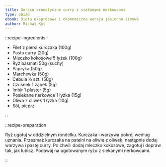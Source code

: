 ```yaml
---
title: Gorące aromatyczne curry z siekanymi nerkowcami
type: obiad
ebook: Dieta ekspresowa i ekonomiczna wersja jesienno zimowa
author: Michał Kot
---
```


::recipe-ingredients

- Filet z piersi kurczaka (100g)
- Pasta curry (20g)
- Mleczko kokosowe 5 łyżek (100g)
- Ryż basmati 50g (suchy)
- Papryka (50g)
- Marchewka (50g)
- Cebula ½ szt. (50g)
- Czosnek 1 ząbek (5g)
- Imbir 1 plaster (5g)
- Posiekane nerkowce 1 łyżka (15g)
- Oliwa z oliwek 1 łyżka (10g)
- Sól, pieprz

::

::recipe-preparation

Ryż ugotuj w oddzielnym rondelku. Kurczaka i warzywa pokrój według uznania. Przesmaż kurczaka na patelni na oliwie z oliwek, następnie dodaj warzywa i pastę curry. Po chwili dodaj mleczko kokosowe, zagotuj i dopraw tak, jak lubisz. Podawaj na ugotowanym ryżu z siekanymi nerkowcami.

::